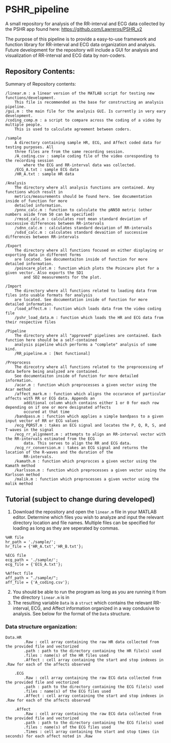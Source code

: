# PSHR_pipeline
A small repository for analysis of the RR-interval and ECG data collected by the PSHR app found here:
https://github.com/Lawreros/PSHR_v2

The purpose of this pipeline is to provide a easy-to-use framework and function library for RR-interval and ECG data organization and analysis.
Future development for the repository will include a GUI for analysis and visualization of RR-interval and ECG data by non-coders.

## Repository Contents:
Summary of Repository contents:
```
/linear.m : a linear version of the MATLAB script for testing new functions/development.
    This file is recommended as the base for constructing an analysis pipeline.
/gui.m : the main file for the analysis GUI. Is currently in very eary development.
/coding_comp.m : a script to compare across the coding of a video by multiple people.
    This is used to calculate agreement between coders.

/sample
    A directory containing sample HR, ECG, and Affect coded data for testing purposes. All
    three files are from the same recording session.
    /A_coding.csv : sample coding file of the video coresponding to the recording session
        where the ECG and RR-interval data was collected.
    /ECG_A.txt : sample ECG data
    /HR_A.txt : sample HR data

/Analysis
    The directory where all analysis functions are contained. Any functions which result in
    metrics/measurements should be found here. See documentation inside of function for more
    detailed information.
    /pnnx_calc.m : function to calculate the pNN50 metric (other numbers aside from 50 can be specified)
    /rmssd_calc.m : calculates root mean standard deviation of successive differences between RR-intervals
    /sdnn_calc.m : calculates standard deviation of RR-intervals
    /sdsd_calc.m : calculates standard devaition of successive differences between RR-intervals

/Export
    The directory where all functions focused on either displaying or exporting data in different forms
    are located. See documentaiton inside of function for more detailed information.
    /poincare_plot.m : function which plots the Poincare plot for a given vector. Also exports the SD1
        and SD2 measurements for the plot.

/Import
    The directory where all functions related to loading data from files into usable formats for analysis
    are located. See documentation inside of function for more detailed information.
    /load_affect.m : function which loads data from the video coding file
    /pshr_load_data.m : function which loads the HR and ECG data from their respective files

/Pipeline
    The directory where all "approved" pipelines are contained. Each function here should be a self-contained
    analysis pipeline which performs a "complete" analysis of some kind.
    /RR_pipeline.m : [Not functional]

/Preprocess
    The direcotry where all functions related to the preprocessing of data before being analyzed are contained.
    See documentaiton inside of function for more detailed information.
    /acar.m : function which preprocesses a given vector using the Acar method
    /affect_mark.m : function which aligns the occurance of particular affects with RR or ECG data. Appends an
        additional column which contains either 1 or 0 for each row depending on if one or more designated affects
        occured at that time
    /bandpass.m : function which applies a simple bandpass to a given input vector of RR or ECG values
    /ecg_PQRST.m : takes an ECG signal and locates the P, Q, R, S, and T-waves in the signal
    /ecg_rr_alignment.m : attempts to align an RR-interval vector with the RR-intervals estimated from the ECG
        data. This serves to align the RR and ECG data.
    /ecg_rr_conversion.m : takes an ECG signal and returns the location of the R-waves and the duration of the
        RR-intervals.
    /kamath.m : function which preprocces a given vector using the Kamath method
    /karlsson.m : function which preprocesses a given vector using the Karlsson method
    /malik.m : function which preprocesses a given vector using the malik method

```

## Tutorial (subject to change during developed)
1) Download the repository and open the `linear.m` file in your MATLAB editor. Determine which files you wish to
    analyze and input the relevant directory location and file names. Multiple files can be specified for loading
    as long as they are seperated by commas.
```
%HR file
hr_path = './sample/';
hr_file = {'HR_A.txt','HR_B.txt'};

%ECG file
ecg_path = './sample/';
ecg_file = {'ECG_A.txt'};

%Affect file
aff_path = "./sample/";
aff_file = {'A_coding.csv'};

```
2) You should be able to run the program as long as you are running it from the directory `linear.m` is in
3) The resulting variable `Data` is a `struct` which contains the relevant RR-interval, ECG, and Affect information
    organized in a way condusive to analysis. See below for the format of the `Data` structure.

### Data structure organization:
```
Data.HR
        .Raw : cell array containing the raw HR data collected from the provided file and vectorized
        .path : path to the directory containing the HR file(s) used
        .files : name(s) of the HR files used
        .Affect : cell array containing the start and stop indexes in .Raw for each of the affects observed

    .ECG
        .Raw : cell array containing the raw ECG data collected from the provided file and vectorized
        .path : path to the directory containing the ECG file(s) used
        .files : name(s) of the ECG files used
        .Affect : cell array containing the start and stop indexes in .Raw for each of the affects observed

    .Affect
        .Raw : cell array containing the raw ECG data collected from the provided file and vectorized
        .path : path to the directory containing the ECG file(s) used
        .files : name(s) of the ECG files used
        .Times : cell array containing the start and stop times (in seconds) for each affect noted in .Raw
```
